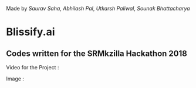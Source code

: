 Made by  _Saurav Saha_, _Abhilash Pal_, _Utkarsh Paliwal_, _Sounak Bhattacharya_

# Blissify.ai
## Codes written for the SRMkzilla Hackathon 2018 


Video for the Project :


Image :



